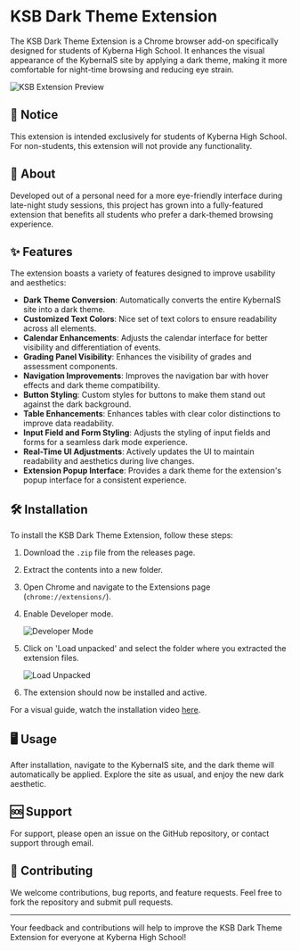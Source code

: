 # KSB Dark Theme Extension

The KSB Dark Theme Extension is a Chrome browser add-on specifically designed for students of Kyberna High School. It enhances the visual appearance of the KybernaIS site by applying a dark theme, making it more comfortable for night-time browsing and reducing eye strain.

![KSB Extension Preview](https://github.com/Demiffy/KybernaIS-MB/assets/74311311/4cab2d2e-cae9-4ba5-bc42-e288da445715)

## 📢 Notice

This extension is intended exclusively for students of Kyberna High School. For non-students, this extension will not provide any functionality.

## 🌟 About

Developed out of a personal need for a more eye-friendly interface during late-night study sessions, this project has grown into a fully-featured extension that benefits all students who prefer a dark-themed browsing experience.

## ✨ Features

The extension boasts a variety of features designed to improve usability and aesthetics:

- **Dark Theme Conversion**: Automatically converts the entire KybernaIS site into a dark theme.
- **Customized Text Colors**: Nice set of text colors to ensure readability across all elements.
- **Calendar Enhancements**: Adjusts the calendar interface for better visibility and differentiation of events.
- **Grading Panel Visibility**: Enhances the visibility of grades and assessment components.
- **Navigation Improvements**: Improves the navigation bar with hover effects and dark theme compatibility.
- **Button Styling**: Custom styles for buttons to make them stand out against the dark background.
- **Table Enhancements**: Enhances tables with clear color distinctions to improve data readability.
- **Input Field and Form Styling**: Adjusts the styling of input fields and forms for a seamless dark mode experience.
- **Real-Time UI Adjustments**: Actively updates the UI to maintain readability and aesthetics during live changes.
- **Extension Popup Interface**: Provides a dark theme for the extension's popup interface for a consistent experience.

## 🛠 Installation

To install the KSB Dark Theme Extension, follow these steps:

1. Download the `.zip` file from the releases page.
2. Extract the contents into a new folder.
3. Open Chrome and navigate to the Extensions page (`chrome://extensions/`).
4. Enable Developer mode.
   
   ![Developer Mode](https://github.com/Demiffy/KSB/assets/74311311/c417504d-177b-472b-a621-ad20cf82504e)

5. Click on 'Load unpacked' and select the folder where you extracted the extension files.
   
   ![Load Unpacked](https://github.com/Demiffy/KSB/assets/74311311/ce79419a-f678-47c6-8a47-8f3a82c54366)

6. The extension should now be installed and active.

For a visual guide, watch the installation video [here](https://www.youtube.com/watch?v=vW8W19W_X0I).

## 🖥 Usage

After installation, navigate to the KybernaIS site, and the dark theme will automatically be applied. Explore the site as usual, and enjoy the new dark aesthetic.

## 🆘 Support

For support, please open an issue on the GitHub repository, or contact support through email.

## 👋 Contributing

We welcome contributions, bug reports, and feature requests. Feel free to fork the repository and submit pull requests.

---

Your feedback and contributions will help to improve the KSB Dark Theme Extension for everyone at Kyberna High School!
